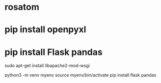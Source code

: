 # rosatom
# pip install openpyxl
# pip install Flask pandas


sudo apt-get install libapache2-mod-wsgi

python3 -m venv myenv
source myenv/bin/activate
pip install flask pandas

